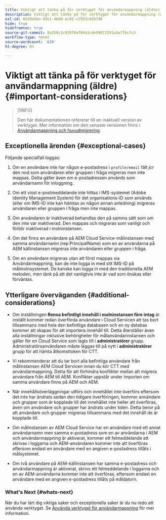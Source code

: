 ```yaml
---
title: Viktigt att tänka på för verktyget för användarmappning (äldre)
description: Viktigt att tänka på för verktyget för användarmappning (äldre)
exl-id: 0d39a5be-93e1-4b00-ac92-c2593c02b740
hide: true
hidefromtoc: true
source-git-commit: 8a258c2c929f9af84a1cde99072291a3e7f6cfc3
workflow-type: tm+mt
source-wordcount: '620'
ht-degree: 0%

---
```


# Viktigt att tänka på för verktyget för användarmappning (äldre) {#important-considerations}

>[!INFO]
>
>Den här dokumentationen refererar till en inaktuell version av verktyget. Mer information om den senaste versionen finns i [Användarmappning och huvudmigrering](/help/journey-migration/content-transfer-tool/using-content-transfer-tool/user-mapping-and-migration.md).

## Exceptionella ärenden {#exceptional-cases}

Följande specialfall loggas:

1. Om en användare inte har någon e-postadress i `profile/email` fält *jcr* den nod som användaren eller gruppen i fråga migreras men inte mappas.  Detta gäller även om e-postadressen används som användarnamn för inloggning.

1. Om ett visst e-postmeddelande inte hittas i IMS-systemet (Adobe Identity Management System) för det organisations-ID som används (eller om IMS-ID inte kan hämtas av någon annan anledning) migreras användaren eller gruppen i fråga men inte mappas.

1. Om användaren är inaktiverad behandlas den på samma sätt som om den inte var inaktiverad. Den mappas och migreras som vanligt och förblir inaktiverad i molninstansen.

1. Om det finns en användare på AEM Cloud Service-målinstansen med samma användarnamn (rep:PrincipalName) som en av användarna på AEM källinstansen migreras inte användaren eller gruppen i fråga.

1. Om en användare migreras utan att först mappas via Användarmappning, kan de inte logga in med sitt IMS-ID på målmolnsystemet.  De kanske kan logga in med den traditionella AEM metoden, men tänk på att det vanligtvis inte är vad som önskas eller förväntas.

## Ytterligare överväganden {#additional-considerations}

* Om inställningen **Rensa befintligt innehåll i molninstansen före intag** är inställt kommer redan överförda användare i Cloud Servicen att tas bort tillsammans med hela den befintliga databasen och en ny databas kommer att skapas för att importera innehåll till. Detta återställer även alla inställningar inklusive behörigheter för målanvändarinstansen och gäller för en Cloud Service som lagts till i **administratörer** grupp. Administratörsanvändaren måste läggas till på nytt i **administratörer** grupp för att hämta åtkomsttoken för CTT.

* Vi rekommenderar att du tar bort alla befintliga användare från målinstansen AEM Cloud Servicen innan du kör CTT med användarmappning. Detta för att förhindra konflikter mellan att migrera användare från AEM till AEM. Konflikter uppstår under importen om samma användare finns på AEM och AEM.

* När innehållsöverläggningar utförs och innehållet inte överförs eftersom det inte har ändrats sedan den tidigare överföringen, kommer användare och grupper som är kopplade till det innehållet inte heller att överföras, även om användare och grupper har ändrats under tiden. Detta beror på att användare och grupper migreras tillsammans med det innehåll de är kopplade till.

* Om målinstansen av AEM Cloud Service har en användare med ett annat användarnamn men samma e-postadress som en av användarna i AEM och användarmappning är aktiverat, kommer ett felmeddelande att skrivas i loggarna och AEM-användaren kommer inte att överföras eftersom endast en användare med en angiven e-postadress tillåts i målsystemet.

* Om två användare på AEM-källinstansen har samma e-postadress och användarmappning är aktiverat, skrivs ett felmeddelande i loggarna och en av AEM-användarna kommer inte att överföras, eftersom endast en användare med en angiven e-postadress tillåts på måldatorn.

### What&#39;s Next {#whats-next}

När du har lärt dig viktiga saker och exceptionella saker är du nu redo att använda verktyget. Se [Använda verktyget för användarmappning](/help/journey-migration/content-transfer-tool/user-mapping-tool-legacy/using-user-mapping-tool-legacy.md) för mer information.
